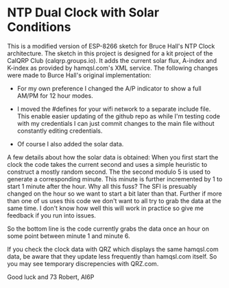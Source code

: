# NTP Dual Clock with Solar Conditions
This is a modified version of ESP-8266 sketch for Bruce Hall's NTP Clock architecture. 
The sketch in this project is designed for a kit project of the CalQRP Club (calqrp.groups.io). 
It adds the current solar flux, A-index and K-index as provided by hamqsl.com's XML service.
The following changes were made to Burce Hall's original implementation:

- For my own preference I changed the A/P indicator to show a full AM/PM for 12 hour modes.

- I moved the #defines for your wifi network to a separate include file. This enable easier
updating of the github repo as while I'm testing code with my credentials I can just commit
changes to the main file without constantly editing credentials.

- Of course I also added the solar data.

A few details about how the solar data is obtained: When you first start the clock the code 
takes the current second and uses a simple
heuristic to construct a mostly random second. The the second modulo 5 is used to generate
a corresponding minute. This minute is further incremented by 1 to start 1 minute after the hour.
Why all this fuss? The SFI is presuably changed on the hour so we want to start a bit later than that.
Further if more than one of us uses this code we don't want to all try to grab the data at the same
time. I don't know how well this will work in practice so give me feedback if you run into issues.

So the bottom line is the code currently grabs the data once an hour on some point between minute 1 and minute 6.

If you check the clock data with QRZ which displays the same hamqsl.com data, be aware that they update less frequently
than hamqsl.com itself. So you may see temporary discrepencies with QRZ.com.

Good luck and 73
Robert, AI6P
